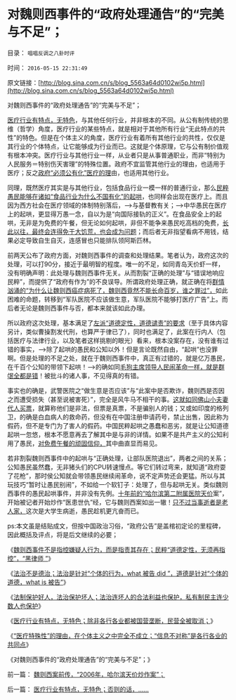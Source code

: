 # 对魏则西事件的“政府处理通告”的“完美与不足”；

目录： `唱唱反调之八卦时评` 

时间： `2016-05-15 22:31:49` 

原文链接：[http://blog.sina.com.cn/s/blog_5563a64d0102wi5p.html](http://blog.sina.com.cn/s/blog_5563a64d0102wi5p.html)

对魏则西事件的“政府处理通告”的“完美与不足”；

[医疗行业有特点，无特色](../../../2016/5/13/医疗行业有特点，无特色；否则的话，…….md)，与其他任何行业，并非根本的不同。从公有制传统的思维（哲学）角度，医疗行业的某些特点，就是相对于其他所有行业“无此特点的共性”的特色。但是在个体主义的角度，医疗行业有着所有其他行业的共性，仅仅是其行业的个体特点，让它能够成为行业而已。这就是个体原理，它与公有制价值观有根本冲突。医疗行业与其他行业一样，从业者只是从事普通职业，而非“特别为人民服务＝特别伤天害理”的特殊位置。政府不宜监管其他行业的理由，也适用于医疗；反之[政府“必须公有化”医疗的理](../../../2014/1/29/“公务员加薪”的医疗版，愚民“看不起病”是自作自受.md)由，也适用其他行业。

同理，既然医疗其实是与其他行业，包括食品行业一模一样的普通行业，那么[民粹愚民能够在诸如“食品行业为什么不国有化”的起哄](../../../2016/5/9/食品安全“肃反扩大化”，证明竭斯底里的道德化.md)，也同样会出现在医疗上。而且因为西方社会在医疗领域的体制特别落后，——>与基督教有关；——>中华愚民在医疗上的起哄，更显得万愚一念，自以为是“向国际接轨的正义”。在食品安全上的起哄，无非是为免费的午餐，但无论如何起哄，非但不能争来愚民吃高档的免费，[长此以往，最终会连得免于大饥荒，也会成为问题](../../../2011/3/23/西方传统文化的愚昧落后.md)；而后者无非指望看病不用钱，结果必定导致自生自灭，连感冒也只能排队领阿斯匹林。

前两天公布了政府方面，对魏则西事件的调查和处理结果。笔者认为，政府这次的处理，可以打90分，接近于最明智的程度。唯一的不足，如同青岛天价虾一样，没有明确声明：此处理与魏则西事件无关。从而割裂“正确的处理”与“错误地响应民粹”，而提供了“政府有作为”的不良误导。所谓政府处理正确，就正确在将[群情汹涌的“为什么让魏则西癌症病死了，魏则西竟然不能长命百岁，谁之罪过”，](../../../2016/5/10/魏则西事件中的民粹，道德定性和“黑律师”.md)如此困难的命题，转移到“军队医院不应该做生意，军队医院不能够打医疗广告”上。而后者无论是魏则西事件与否，都本来就该如此办理。

所以政府这次处理，基本满足了[左派“道德定性，道德谴责”的要求](../../../2016/5/4/道德禽兽自三聚氰胺以来，竭斯底里的造谣和炒作！.md)（至于具体内容另计，类似曹操割发代刑，也算严于律已了），同时也满足了，此案在行内人（包括医疗与法律行业，以及笔者这样挑剔的眼光）看来，根本没案存在，没有谁有过错的事实，——>除了起哄的愚民和公知以外！但是言论既然自由，“起哄”也没罪啊。但是处理的不足之处，就在于魏则西事件中，真正有过错的，就是亿万愚民，在千百个公知的带领下起哄！——>的确如同[毛狗主席领导人民闹革命一样，就是群氓全都是错](../../../2013/4/19/在互联网上真实体验文革的批斗大会.md)！被批斗的诸人事，不见得真的有错。

事实也的确是，武警医院之“做生意是否应该”与“此案中是否欺诈，魏则西是否因之而遭受损失（甚至说被害死）”，完全是风牛马不相干的事。[这就如同佛山小夫妻代人买票](../../../2013/1/23/佛山小夫妻案中展示未来的“天堂or地狱”.md)，就算称他们是非法，但票是真票，不是骗别人的钱；又或如印度的格列卫，的确是白血病人的救命药，但没有在中国注册申请药号，禁止出售，因此称为假药，但不是专门为了害人的假药。中国民粹起哄之愚蠢和恶劣，就是让公知道德起哄一忽悠，根本不愿意再去了解其中是与非的详情。如果不是共产主义的公知利用了愚民，[对免费午餐的顽固信仰，](../../../2014/6/28/损人不利已的愚民，损民不利已的公知，肥水不外流的国企.md)其中曲直显而易见。

若非割裂魏则西事件中的起哄与“正确处理，让部队医院退出”，两者之间的关系；公知愚民虽然蠢，无非猪头们的CPU转速慢点。等它们转过弯来，就知道“政府耍了花枪”，那时侯公知就会带领愚民继续闹革命，说不定声势还会更猛。所以与其玩技巧“暂时让愚民别闹”，不如给一个软钉子：处理了，但与起哄无关。类似魏则西事件的愚民起哄事件，并非没有先例。[十年前的“哈尔滨第二附属医院天价](../../../2010/7/13/中国“病得起”个人现金财产需1000万以上.md)案”，开始被记者开始炒作“医患世仇”经，它与魏则西案如出一辙！[只不过当事逝者是老人家，](../../../2010/7/16/生命无价是乌托邦，令中国医患三方精疲力竭怨气冲天.md)这次是大学生病逝，愚民趁机更亢奋而已。

ps:本文虽是结贴成文，但按中国政治习俗，“政府公告”是盖棺初定论的里程碑，因此概括及评点，将是后文继续的必要；

《[魏则西事件不是指控嫌疑人行为，而是指责其存在；民粹“道德定性，无须再指控”，“黑律师
”](../../../2016/5/10/魏则西事件中的民粹，道德定性和“黑律师”.md)》

《[法治不是德治；法治是针对“个体的行为，what
被告 did ”，道德是针对“个体的道德，what is 被告”](../../../2016/5/11/道德不是法律，法治不是德治，法制不一定符合法治；.md)》

《[法制保护好人，法治保护坏人；法治连坏人的合法利益也保护，私有制民主连少数人也保护](../../../2016/5/12/法制保护好人，法治连坏人也加以保护；.md)》

《[医疗行业有特点，无特色；除非各行各业都被国营垄断，民营全被取消；](../../../2016/5/13/医疗行业有特点，无特色；否则的话，…….md)》

《[“医疗特殊性”的理由，在个体主义之中完全不成立；“信息不对称”是各行各业的共同点](../../../2016/5/14/“医疗特殊性”的理由，在个体主义之中完全不成立；.md)》

《对魏则西事件的“政府处理通告”的“完美与不足”；》

前一篇： [魏则西案前传，“2006年，哈尔滨天价炒作案”；](../../../2016/5/16/魏则西案前传，“2006年，哈尔滨天价炒作案”；.md)

后一篇： [医疗行业有特点，无特色；否则的话，……](../../../2016/5/13/医疗行业有特点，无特色；否则的话，…….md)

